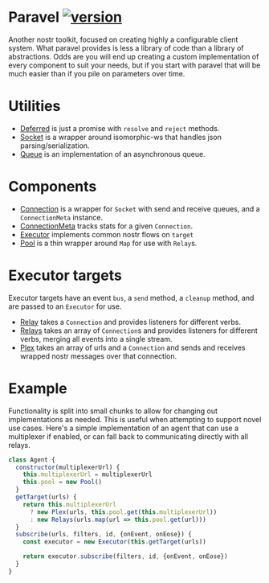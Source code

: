 # Paravel [![version](https://badgen.net/npm/v/paravel)](https://npmjs.com/package/paravel)

Another nostr toolkit, focused on creating highly a configurable client system. What paravel provides is less a library of code than a library of abstractions. Odds are you will end up creating a custom implementation of every component to suit your needs, but if you start with paravel that will be much easier than if you pile on parameters over time.

# Utilities

- [Deferred](./src/utils/Deferred.ts') is just a promise with `resolve` and `reject` methods.
- [Socket](./src/utils/Socket.ts') is a wrapper around isomorphic-ws that handles json parsing/serialization.
- [Queue](./src/utils/Queue.ts') is an implementation of an asynchronous queue.

# Components

- [Connection](./src/Connection.ts') is a wrapper for `Socket` with send and receive queues, and a `ConnectionMeta` instance.
- [ConnectionMeta](./src/ConnectionMeta.ts') tracks stats for a given `Connection`.
- [Executor](./src/Executor.ts') implements common nostr flows on `target`
- [Pool](./src/Pool.ts') is a thin wrapper around `Map` for use with `Relay`s.

# Executor targets

Executor targets have an event `bus`, a `send` method, a `cleanup` method, and are passed to an `Executor` for use.

- [Relay](./src/Relay.ts') takes a `Connection` and provides listeners for different verbs.
- [Relays](./src/Relays.ts') takes an array of `Connection`s and provides listeners for different verbs, merging all events into a single stream.
- [Plex](./src/Plex.ts') takes an array of urls and a `Connection` and sends and receives wrapped nostr messages over that connection.

# Example

Functionality is split into small chunks to allow for changing out implementations as needed. This is useful when attempting to support novel use cases. Here's a simple implementation of an agent that can use a multiplexer if enabled, or can fall back to communicating directly with all relays.

```javascript
class Agent {
  constructor(multiplexerUrl) {
    this.multiplexerUrl = multiplexerUrl
    this.pool = new Pool()
  }
  getTarget(urls) {
    return this.multiplexerUrl
      ? new Plex(urls, this.pool.get(this.multiplexerUrl))
      : new Relays(urls.map(url => this.pool.get(url)))
  }
  subscribe(urls, filters, id, {onEvent, onEose}) {
    const executor = new Executor(this.getTarget(urls))

    return executor.subscribe(filters, id, {onEvent, onEose})
  }
}
```
